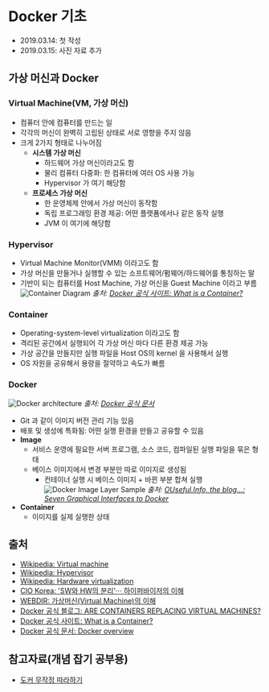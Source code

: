 # Docker 기초

- 2019.03.14: 첫 작성
- 2019.03.15: 사진 자료 추가

## 가상 머신과 Docker

### Virtual Machine(VM, 가상 머신)

- 컴퓨터 안에 컴퓨터를 만드는 일
- 각각의 머신이 완벽히 고립된 상태로 서로 영향을 주지 않음
- 크게 2가지 형태로 나누어짐
  - **시스템 가상 머신**
    - 하드웨어 가상 머신이라고도 함
    - 물리 컴퓨터 다중화: 한 컴퓨터에 여러 OS 사용 가능
    - Hypervisor 가 여기 해당함
  - **프로세스 가상 머신**
    - 한 운영체제 안에서 가상 머신이 동작함
    - 독립 프로그래밍 환경 제공: 어떤 플랫폼에서나 같은 동작 실행
    - JVM 이 여기에 해당함

### Hypervisor

- Virtual Machine Monitor(VMM) 이라고도 함
- 가상 머신을 만들거나 실행할 수 있는 소프트웨어/펌웨어/하드웨어를 통칭하는 말
- 기반이 되는 컴퓨터를 Host Machine, 가상 머신을 Guest Machine 이라고 부름
  ![Container Diagram](https://www.docker.com/sites/default/files/d8/2018-11/docker-containerized-and-vm-transparent-bg.png)
  _출처: [Docker 공식 사이트: What is a Container?](https://www.docker.com/resources/what-container)_

### Container

- Operating-system-level virtualization 이라고도 함
- 격리된 공간에서 실행되어 각 가상 머신 마다 다른 환경 제공 가능
- 가상 공간을 만들지만 실행 파일을 Host OS의 kernel 을 사용해서 실행
- OS 자원을 공유해서 용량을 절약하고 속도가 빠름

### Docker

![Docker architecture](https://docs.docker.com/engine/img/architecture.svg)
_출처: [Docker 공식 문서](https://docs.docker.com/engine/docker-overview/)_

- Git 과 같이 이미지 버전 관리 기능 있음
- 배포 및 생성에 특화됨: 어떤 실행 환경을 만들고 공유할 수 있음
- **Image**
  - 서비스 운영에 필요한 서버 프로그램, 소스 코드, 컴파일된 실행 파일을 묶은 형태
  - 베이스 이미지에서 변경 부분만 따로 이미지로 생성됨
    - 컨테이너 실행 시 베이스 이미지 + 바뀐 부분 합쳐 실행
      ![Docker Image Layer Sample](https://ouseful.files.wordpress.com/2015/08/imagelayers___a_docker_image_visualizer.png)
      _출처: [OUseful.Info, the blog…: Seven Graphical Interfaces to Docker](https://blog.ouseful.info/2015/08/10/seven-graphical-interfaces-to-docker/)_
- **Container**
  - 이미지를 실제 실행한 상태

## 출처

- [Wikipedia: Virtual machine](https://en.wikipedia.org/wiki/Virtual_machine)
- [Wikipedia: Hypervisor](https://en.wikipedia.org/wiki/Hypervisor)
- [Wikipedia: Hardware virtualization](https://en.wikipedia.org/wiki/Hardware_virtualization)
- [CIO Korea: 'SW와 HW의 분리'··· 하이퍼바이저의 이해](http://www.ciokorea.com/news/36713)
- [WEBDIR: 가상머신(Virtual Machine)의 이해](https://webdir.tistory.com/392)
- [Docker 공식 블로그: ARE CONTAINERS REPLACING VIRTUAL MACHINES?](https://blog.docker.com/2018/08/containers-replacing-virtual-machines/)
- [Docker 공식 사이트: What is a Container?](https://www.docker.com/resources/what-container)
- [Docker 공식 문서: Docker overview](https://docs.docker.com/engine/docker-overview/)

## 참고자료(개념 잡기 공부용)

- [도커 무작정 따라하기](https://www.slideshare.net/pyrasis/docker-fordummies-44424016)
